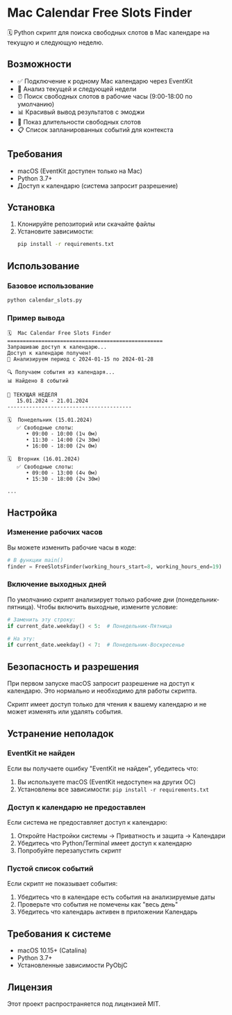 # Mac Calendar Free Slots Finder

🗓️ Python скрипт для поиска свободных слотов в Mac календаре на текущую и следующую неделю.

## Возможности

- ✅ Подключение к родному Mac календарю через EventKit
- 📅 Анализ текущей и следующей недели
- ⏰ Поиск свободных слотов в рабочие часы (9:00-18:00 по умолчанию)
- 📊 Красивый вывод результатов с эмоджи
- 🎯 Показ длительности свободных слотов
- 📋 Список запланированных событий для контекста

## Требования

- macOS (EventKit доступен только на Mac)
- Python 3.7+
- Доступ к календарю (система запросит разрешение)

## Установка

1. Клонируйте репозиторий или скачайте файлы
2. Установите зависимости:
   ```bash
   pip install -r requirements.txt
   ```

## Использование

### Базовое использование

```bash
python calendar_slots.py
```

### Пример вывода

```
🗓️  Mac Calendar Free Slots Finder
==================================================
Запрашиваю доступ к календарю...
Доступ к календарю получен!
📅 Анализируем период с 2024-01-15 по 2024-01-28

🔍 Получаем события из календаря...
📊 Найдено 8 событий

📆 ТЕКУЩАЯ НЕДЕЛЯ
   15.01.2024 - 21.01.2024
----------------------------------------

🗓️  Понедельник (15.01.2024)
   ✅ Свободные слоты:
      • 09:00 - 10:00 (1ч 0м)
      • 11:30 - 14:00 (2ч 30м)
      • 16:00 - 18:00 (2ч 0м)

🗓️  Вторник (16.01.2024)
   ✅ Свободные слоты:
      • 09:00 - 13:00 (4ч 0м)
      • 15:30 - 18:00 (2ч 30м)

...
```

## Настройка

### Изменение рабочих часов

Вы можете изменить рабочие часы в коде:

```python
# В функции main()
finder = FreeSlotsFinder(working_hours_start=8, working_hours_end=19)
```

### Включение выходных дней

По умолчанию скрипт анализирует только рабочие дни (понедельник-пятница). Чтобы включить выходные, измените условие:

```python
# Заменить эту строку:
if current_date.weekday() < 5:  # Понедельник-Пятница

# На эту:
if current_date.weekday() < 7:  # Понедельник-Воскресенье
```

## Безопасность и разрешения

При первом запуске macOS запросит разрешение на доступ к календарю. Это нормально и необходимо для работы скрипта.

Скрипт имеет доступ только для чтения к вашему календарю и не может изменять или удалять события.

## Устранение неполадок

### EventKit не найден

Если вы получаете ошибку "EventKit не найден", убедитесь что:
1. Вы используете macOS (EventKit недоступен на других ОС)
2. Установлены все зависимости: `pip install -r requirements.txt`

### Доступ к календарю не предоставлен

Если система не предоставляет доступ к календарю:
1. Откройте Настройки системы → Приватность и защита → Календари
2. Убедитесь что Python/Terminal имеет доступ к календарю
3. Попробуйте перезапустить скрипт

### Пустой список событий

Если скрипт не показывает события:
1. Убедитесь что в календаре есть события на анализируемые даты
2. Проверьте что события не помечены как "весь день"
3. Убедитесь что календарь активен в приложении Календарь

## Требования к системе

- macOS 10.15+ (Catalina)
- Python 3.7+
- Установленные зависимости PyObjC

## Лицензия

Этот проект распространяется под лицензией MIT. 
